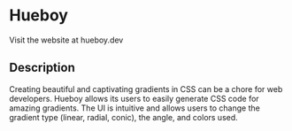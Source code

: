 # Hueboy

Visit the website at hueboy.dev

## Description
Creating beautiful and captivating gradients in CSS can be a chore for web developers. Hueboy allows its users to 
easily generate CSS code for amazing gradients. The UI is intuitive and allows users to change the gradient type (linear,
radial, conic), the angle, and colors used.
